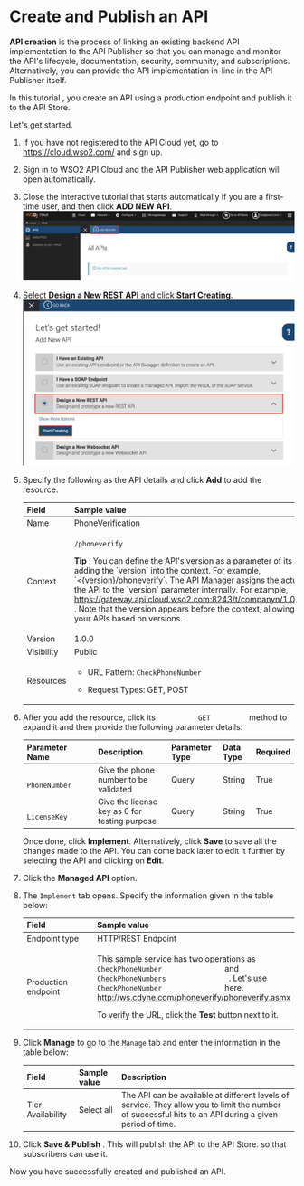 # Create and Publish an API

**API creation** is the process of linking an existing backend API
implementation to the API Publisher so that you can manage and monitor
the API's lifecycle, documentation, security, community, and
subscriptions. Alternatively, you can provide the API implementation
in-line in the API Publisher itself.

In this tutorial , you create an API using a production endpoint and
publish it to the API Store.
    

Let's get started. 

1.  If you have not registered to the API Cloud yet, go to
    <https://cloud.wso2.com/> and sign up.
2.  Sign in to WSO2 API Cloud and the API Publisher web application will
    open automatically.
3.  Close the interactive tutorial that starts automatically if you are
    a first-time user, and then click **ADD NEW API**.  
    ![](../../assets/img/tutorials/add-new-api.png)
4.  Select **Design a New REST API** and click **Start Creating**.  
    ![](../../assets/img/tutorials/design-a-new-rest-api.png)
5.  Specify the following as the API details and click **Add** to add the
    resource.

     <table>
     <colgroup>
     <col style="width: 50%" />
     <col style="width: 50%" />
     </colgroup>
     <thead>
     <tr class="header">
     <th>Field</th>
     <th>Sample value</th>
     </tr>
     </thead>
     <tbody>
     <tr class="odd">
     <td>Name</td>
     <td>PhoneVerification</td>
     </tr>
     <tr class="even">
     <td>Context</td>
     <td><div class="content-wrapper">
        <p><code>/phoneverify</code></p>
             <p><strong>Tip</strong> : You can define the API's version as a parameter of its context by adding the `version` into the context. For example, `<{version}/phoneverify`. The API Manager assigns the actual version of the API to the `version` parameter internally. For example, <a href="https://gateway.api.cloud.wso2.com:8243/t/companyn/phoneverify/1.0.0">https://gateway.api.cloud.wso2.com:8243/t/companyn/1.0.0/phoneverify</a> . Note that the version appears before the context, allowing you to group your APIs based on versions.</p>
        </div></td>
      </tr>
      <tr class="odd">
      <td>Version</td>
      <td>1.0.0</td>
      </tr>
      <tr class="even">
      <td>Visibility</td>
      <td>Public</td>
      </tr>
      <tr class="odd">
      <td>Resources</td>
      <td><ul>
      <li>URL Pattern: <code>CheckPhoneNumber</code></li>
      <li><p>Request Types: GET, POST</p></li>
      </ul></td>
      </tr>
      </tbody>
      </table>


6.  After you add the resource, click its `           GET          `
    method to expand it and then provide the following parameter details: 

    | Parameter Name                             | Description                                   | Parameter Type | Data Type | Required |
    |--------------------------------------------|-----------------------------------------------|----------------|-----------|----------|
    | `               PhoneNumber              ` | Give the phone number to be validated         | Query          | String    | True     |
    | `               LicenseKey              `  | Give the license key as 0 for testing purpose | Query          | String    | True     |

    
    Once done, click **Implement**.
    Alternatively, click **Save** to save all the changes made to the
    API. You can come back later to edit it further by selecting the API
    and clicking on **Edit**.

7.  Click the **Managed API** option.  

8.  The `Implement` tab opens. Specify the
    information given in the table below:

    <table>
    <colgroup>
    <col style="width: 50%" />
    <col style="width: 50%" />
    </colgroup>
    <thead>
    <tr class="header">
    <th>Field</th>
    <th>Sample value</th>
    </tr>
    </thead>
    <tbody>
    <tr class="odd">
    <td>Endpoint type</td>
    <td>HTTP/REST Endpoint</td>
    </tr>
    <tr class="even">
    <td>Production endpoint</td>
    <td><p>This sample service has two operations as <code>                CheckPhoneNumber               </code> and <code>                CheckPhoneNumbers               </code> . Let's use <code>                CheckPhoneNumber               </code> here.<br />
    <a href="http://ws.cdyne.com/phoneverify/phoneverify.asmx">http://ws.cdyne.com/phoneverify/phoneverify.asmx</a></p>
    <p>To verify the URL, click the <strong>Test</strong> button next to it.</p></td>
    </tr>
    </tbody>
    </table>


9.  Click **Manage** to go to the `Manage` tab and
    enter the information in the table below:

    | Field             | Sample value | Description                                                                                                                                             |
    |-------------------|--------------|---------------------------------------------------------------------------------------------------------------------------------------------------------|
    | Tier Availability | Select all   | The API can be available at different levels of service. They allow you to limit the number of successful hits to an API during a given period of time. |


10. Click **Save & Publish** . This will publish the API to the API Store. so that subscribers can use it. 

Now you have successfully created and published an API.

